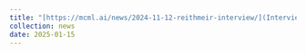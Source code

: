 ```yaml
---
title: "[https://mcml.ai/news/2024-11-12-reithmeir-interview/](Interview) with the Munich Center for Machine Learning about my work."
collection: news
date: 2025-01-15
---
```

